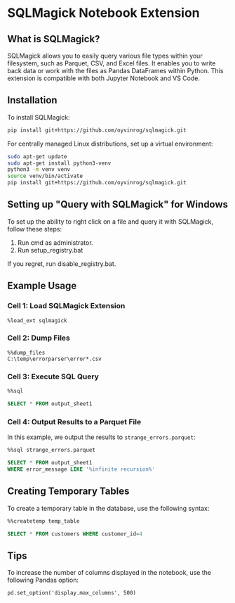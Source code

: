 
# SQLMagick Notebook Extension

## What is SQLMagick?

SQLMagick allows you to easily query various file types within your filesystem, such as Parquet, CSV, and Excel files. It enables you to write back data or work with the files as Pandas DataFrames within Python. This extension is compatible with both Jupyter Notebook and VS Code.

## Installation

To install SQLMagick:

```bash
pip install git+https://github.com/oyvinrog/sqlmagick.git
```

For centrally managed Linux distributions, set up a virtual environment:

```bash
sudo apt-get update
sudo apt-get install python3-venv
python3 -m venv venv
source venv/bin/activate
pip install git+https://github.com/oyvinrog/sqlmagick.git
```

## Setting up "Query with SQLMagick" for Windows 

To set up the ability to right click on a file and query it with SQLMagick, follow these steps:

1. Run cmd as administrator.
2. Run setup_registry.bat 

If you regret, run disable_registry.bat.



## Example Usage

### Cell 1: Load SQLMagick Extension

```
%load_ext sqlmagick
```

### Cell 2: Dump Files

```
%%dump_files
C:\temp\errorparser\error*.csv
```

### Cell 3: Execute SQL Query

```sql
%%sql

SELECT * FROM output_sheet1
```

### Cell 4: Output Results to a Parquet File

In this example, we output the results to `strange_errors.parquet`:

```sql
%%sql strange_errors.parquet

SELECT * FROM output_sheet1
WHERE error_message LIKE '%infinite recursion%'
```

## Creating Temporary Tables

To create a temporary table in the database, use the following syntax:

```sql
%%createtemp temp_table

SELECT * FROM customers WHERE customer_id=4
```

## Tips

To increase the number of columns displayed in the notebook, use the following Pandas option:

```
pd.set_option('display.max_columns', 500)
```
